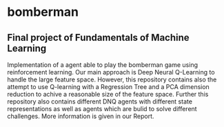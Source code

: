 # bomberman
## Final project of Fundamentals of Machine Learning
Implementation of a agent able to play the bomberman game using reinforcement learning. Our main approach is Deep Neural Q-Learning to handle the large feature space. However, this repository contains also the attempt to use Q-learning with a Regression Tree and a PCA dimension reduction to achive a reasonable size of the feature space. Further this repository also contains different DNQ agents with different state representations as well as agents which are bulid to solve different challenges.
More information is given in our Report.
